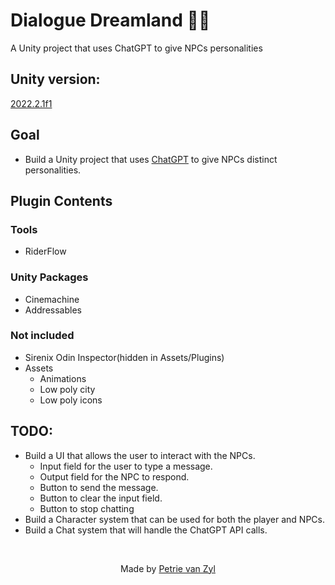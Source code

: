 # Dialogue Dreamland 🤖💬
A Unity project that uses ChatGPT to give NPCs personalities 

## Unity version:
[2022.2.1f1](./ProjectSettings/ProjectVersion.txt)

## Goal
- Build a Unity project that uses [ChatGPT](https://openai.com/blog/chatgpt/) to give NPCs distinct personalities.

## Plugin Contents

### Tools
- RiderFlow

### Unity Packages
- Cinemachine
- Addressables

### Not included
- Sirenix Odin Inspector(hidden in Assets/Plugins)
- Assets
    - Animations
    - Low poly city
    - Low poly icons
## TODO:
- Build a UI that allows the user to interact with the NPCs.
    - Input field for the user to type a message.
    - Output field for the NPC to respond.
    - Button to send the message.
    - Button to clear the input field.
    - Button to stop chatting
- Build a Character system that can be used for both the player and NPCs.
- Build a Chat system that will handle the ChatGPT API calls.

<br>

<div align="center">
   <p>Made by <a href="https://github.com/p-v-z">Petrie van Zyl</a></p>
</div>
